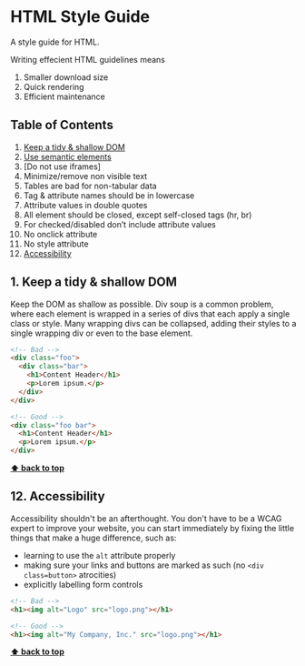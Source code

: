 # HTML Style Guide
A style guide for HTML.

Writing effecient HTML guidelines means
  1. Smaller download size
  2. Quick rendering
  3. Efficient maintenance

## Table of Contents

  1. [Keep a tidy & shallow DOM](#shallow-dom)
  2. [Use semantic elements](#semantic)
  3. [Do not use iframes]
  4. Minimize/remove non visible text
  5. Tables are bad for non-tabular data
  6. Tag & attribute names should be in lowercase
  7. Attribute values in double quotes
  8. All element should be closed, except self-closed tags (hr, br)
  9. For checked/disabled don’t include attribute values
  10. No onclick attribute
  11. No style attribute
  12. [Accessibility](#accessibility)

<a name='shallow-dom'></a>
## 1. Keep a tidy & shallow DOM
  
  Keep the DOM as shallow as possible. Div soup is a common problem, where each element is wrapped in a series of divs that each apply a single class or style. Many wrapping divs can be collapsed, adding their styles to a single wrapping div or even to the base element.

```html
<!-- Bad -->
<div class="foo">
  <div class="bar">
    <h1>Content Header</h1>
    <p>Lorem ipsum.</p>
  </div>
</div>

<!-- Good -->
<div class="foo bar">
  <h1>Content Header</h1>
  <p>Lorem ipsum.</p>
</div>
```

**[⬆ back to top](#table-of-contents)**

<a name='accessibility'></a>
## 12. Accessibility

  Accessibility shouldn't be an afterthought. You don't have to be a WCAG expert to improve your
website, you can start immediately by fixing the little things that make a huge difference, such as:

* learning to use the `alt` attribute properly
* making sure your links and buttons are marked as such (no `<div class=button>` atrocities)
* explicitly labelling form controls

```html
<!-- Bad -->
<h1><img alt="Logo" src="logo.png"></h1>

<!-- Good -->
<h1><img alt="My Company, Inc." src="logo.png"></h1>
```

**[⬆ back to top](#table-of-contents)**
